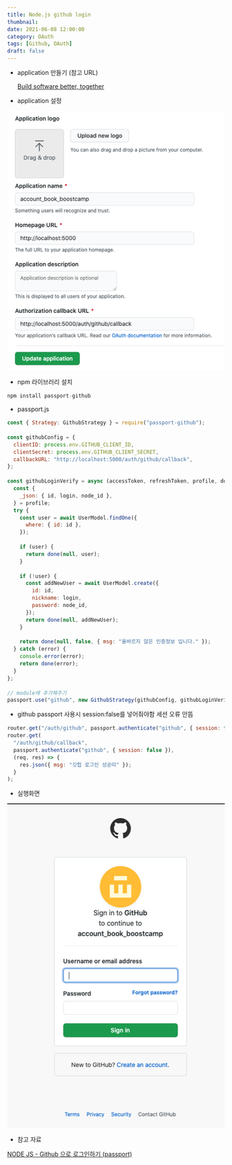 ```yaml
---
title: Node.js github login
thumbnail: 
date: 2021-06-08 12:00:00
category: OAuth
tags: [Github, OAuth]
draft: false
---
```


- application 만들기 (참고 URL)

    [Build software better, together](https://github.com/settings/applications/new)

- application 설정

![Application 설정](./images/nodejs-github-login/application-setting.png)

- npm 라이브러리 설치

```jsx
npm install passport-github
```

- passport.js

```jsx
const { Strategy: GithubStrategy } = require("passport-github");

const githubConfig = {
  clientID: process.env.GITHUB_CLIENT_ID,
  clientSecret: process.env.GITHUB_CLIENT_SECRET,
  callbackURL: "http://localhost:5000/auth/github/callback",
};

const githubLoginVerify = async (accessToken, refreshToken, profile, done) => {
  const {
    _json: { id, login, node_id },
  } = profile;
  try {
    const user = await UserModel.findOne({
      where: { id: id },
    });

    if (user) {
      return done(null, user);
    }

    if (!user) {
      const addNewUser = await UserModel.create({
        id: id,
        nickname: login,
        password: node_id,
      });
      return done(null, addNewUser);
    }

    return done(null, false, { msg: "올바르지 않은 인증정보 입니다." });
  } catch (error) {
    console.error(error);
    return done(error);
  }
};

// module에 추가해주기
passport.use("github", new GithubStrategy(githubConfig, githubLoginVerify));

```

- github passport 사용시 session:false를 넣어줘야함 세션 오류 안뜸

```jsx
router.get("/auth/github", passport.authenticate("github", { session: false }));
router.get(
  "/auth/github/callback",
  passport.authenticate("github", { session: false }),
  (req, res) => {
    res.json({ msg: "깃헙 로그인 성공띠" });
  }
);
```

- 실행화면

![실행 화면](./images/nodejs-github-login/activate-screen.png)


- 참고 자료

[NODE JS - Github 으로 로그인하기 (passport)](https://m.blog.naver.com/PostView.nhn?blogId=dydals56789&logNo=221885818627&categoryNo=0&proxyReferer=https:%2F%2Fwww.google.com%2F)